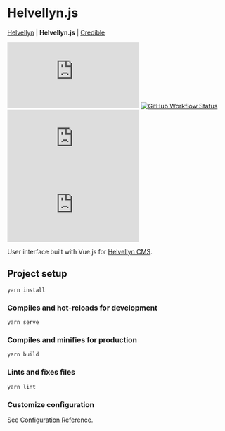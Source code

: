 # Helvellyn.js

[Helvellyn](https://github.com/thombruce/helvellyn) | **Helvellyn.js** | [Credible](https://github.com/thombruce/credible)

[![GitHub package.json version](https://img.shields.io/github/package-json/v/thombruce/helvellyn.js)](https://github.com/thombruce/helvellyn.js/releases)
[![GitHub Workflow Status](https://img.shields.io/github/workflow/status/thombruce/helvellyn.js/CI?logo=github)](https://github.com/thombruce/helvellyn.js/actions)
[![Codecov](https://img.shields.io/codecov/c/github/thombruce/helvellyn.js?logo=codecov)](https://codecov.io/gh/thombruce/helvellyn.js)
[![GitHub issues](https://img.shields.io/github/issues-raw/thombruce/helvellyn.js?logo=github)](https://github.com/thombruce/helvellyn.js/issues)

User interface built with Vue.js for [Helvellyn CMS](https://github.com/thombruce/helvellyn).

## Project setup
```
yarn install
```

### Compiles and hot-reloads for development
```
yarn serve
```

### Compiles and minifies for production
```
yarn build
```

### Lints and fixes files
```
yarn lint
```

### Customize configuration
See [Configuration Reference](https://cli.vuejs.org/config/).
